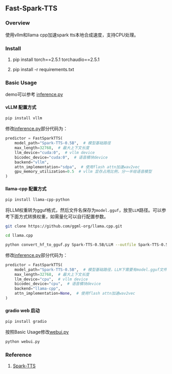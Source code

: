 Fast-Spark-TTS
---

### Overview

使用vllm和llama cpp加速spark tts本地合成速度，支持CPU处理。


### Install
1. pip install torch==2.5.1 torchaudio==2.5.1 

2. pip install -r requirements.txt

### Basic Usage

demo可以参考 [inference.py](inference.py)

#### vLLM 配置方式

```bash
pip install vllm
```

修改[inference.py](inference.py)部分代码为：
```python
predictor = FastSparkTTS(
    model_path="Spark-TTS-0.5B",  # 模型基础路径
    max_length=32768,  # 最大上下文长度
    llm_device="cuda:0",  # vllm device
    bicodec_device="cuda:0",  # 语音模块device
    backend="vllm",
    attn_implementation="sdpa",  # 使用flash attn加速wav2vec
    gpu_memory_utilization=0.5  # vllm 显存占用比例，分一半给语音模型
)
```

#### llama-cpp 配置方式
```bash
pip install llama-cpp-python
```

将LLM权重转为gguf格式，然后文件名保存为`model.gguf`，放至`LLM`路径。可以参考下面方式转换权重，如需量化可以自行配置参数。
```bash
git clone https://github.com/ggml-org/llama.cpp.git

cd llama.cpp

python convert_hf_to_gguf.py Spark-TTS-0.5B/LLM --outfile Spark-TTS-0.5B/LLM/model.gguf
```

修改[inference.py](inference.py)部分代码为：
```python
predictor = FastSparkTTS(
    model_path="Spark-TTS-0.5B",  # 模型基础路径，LLM下需要有model.gguf文件
    max_length=32768,  # 最大上下文长度
    llm_device="cpu",  # vllm device
    bicodec_device="cpu",  # 语音模块device
    backend="llama-cpp",
    attn_implementation=None,  # 使用flash attn加速wav2vec
)
```
#### gradio web 启动
```bash
pip install gradio
```
按照Basic Usage修改[webui.py](webui.py)

```bash
python webui.py
```

### Reference
1. [Spark-TTS](https://github.com/SparkAudio/Spark-TTS)